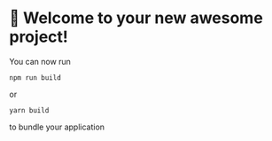 # 🚀 Welcome to your new awesome project!

You can now run

```
npm run build
```

or

```
yarn build
```

to bundle your application
